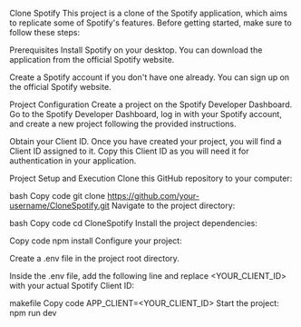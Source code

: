 Clone Spotify
This project is a clone of the Spotify application, which aims to replicate some of Spotify's features. Before getting started, make sure to follow these steps:

Prerequisites
Install Spotify on your desktop. You can download the application from the official Spotify website.

Create a Spotify account if you don't have one already. You can sign up on the official Spotify website.

Project Configuration
Create a project on the Spotify Developer Dashboard. Go to the Spotify Developer Dashboard, log in with your Spotify account, and create a new project following the provided instructions.

Obtain your Client ID. Once you have created your project, you will find a Client ID assigned to it. Copy this Client ID as you will need it for authentication in your application.

Project Setup and Execution
Clone this GitHub repository to your computer:

bash
Copy code
git clone https://github.com/your-username/CloneSpotify.git
Navigate to the project directory:

bash
Copy code
cd CloneSpotify
Install the project dependencies:

Copy code
npm install
Configure your project:

Create a .env file in the project root directory.

Inside the .env file, add the following line and replace <YOUR_CLIENT_ID> with your actual Spotify Client ID:

makefile
Copy code
APP_CLIENT=<YOUR_CLIENT_ID>
Start the project:
npm run dev
